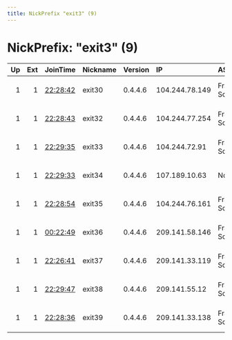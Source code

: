 ```yaml
---
title: NickPrefix "exit3" (9)
---
```


# NickPrefix: "exit3" (9)

|   Up |   Ext | JoinTime                                                                                            | Nickname   | Version   | IP             | AS                 | CC   |   ORp |   Dirp | OS    | Contact                    |   eFamMembers |
|-----:|------:|:----------------------------------------------------------------------------------------------------|:-----------|:----------|:---------------|:-------------------|:-----|------:|-------:|:------|:---------------------------|--------------:|
|    1 |     1 | [22:28:42](https://metrics.torproject.org/rs.html#details/4437569D60B3E19CCE995FA0C1413C6C05CBA683) | exit30     | 0.4.4.6   | 104.244.78.149 | FranTech Solutions | lu   |   443 |      0 | Linux | oxds at protonmail dot org |            43 |
|    1 |     1 | [22:28:43](https://metrics.torproject.org/rs.html#details/AFA22025C060FA35A4E19D9A3438F38A4944A198) | exit32     | 0.4.4.6   | 104.244.77.254 | FranTech Solutions | lu   |   443 |      0 | Linux | oxds at protonmail dot org |            43 |
|    1 |     1 | [22:29:35](https://metrics.torproject.org/rs.html#details/1F132C90AC25BD43DC77C946C99E33A5C3178EE0) | exit33     | 0.4.4.6   | 104.244.72.91  | FranTech Solutions | us   |   443 |      0 | Linux | oxds at protonmail dot org |            43 |
|    1 |     1 | [22:29:33](https://metrics.torproject.org/rs.html#details/ECEECB2CA882885FB42CE237E1D7824442ED759F) | exit34     | 0.4.4.6   | 107.189.10.63  | None               | us   |   443 |      0 | Linux | oxds at protonmail dot org |            43 |
|    1 |     1 | [22:28:54](https://metrics.torproject.org/rs.html#details/548146AEDA671A99B7A2BD1A1C3B789AAE0F1526) | exit35     | 0.4.4.6   | 104.244.76.161 | FranTech Solutions | lu   |   443 |      0 | Linux | oxds at protonmail dot org |            43 |
|    1 |     1 | [00:22:49](https://metrics.torproject.org/rs.html#details/89637E6D231A54CBFC18F03DDB90BAC5D8473F5A) | exit36     | 0.4.4.6   | 209.141.58.146 | FranTech Solutions | us   |   443 |      0 | Linux | oxds at protonmail dot org |            43 |
|    1 |     1 | [22:26:41](https://metrics.torproject.org/rs.html#details/8BEA3940F53BA8FEAFDAB74E86238158D42532E8) | exit37     | 0.4.4.6   | 209.141.33.119 | FranTech Solutions | us   |   443 |      0 | Linux | oxds at protonmail dot org |            43 |
|    1 |     1 | [22:29:47](https://metrics.torproject.org/rs.html#details/4AD60F57FEC10E562A1B4786A3C138EABA838AAD) | exit38     | 0.4.4.6   | 209.141.55.12  | FranTech Solutions | us   |   443 |      0 | Linux | oxds at protonmail dot org |            43 |
|    1 |     1 | [22:28:36](https://metrics.torproject.org/rs.html#details/AF6EF2373F5577C4AD3C97BC96ECB5AED1CCCA75) | exit39     | 0.4.4.6   | 209.141.33.138 | FranTech Solutions | us   |   443 |      0 | Linux | oxds at protonmail dot org |            43 |
